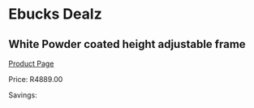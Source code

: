 
# Ebucks Dealz
## White Powder coated height adjustable frame
[Product Page](https://www.ebucks.com/web/shop/productSelected.do?prodId=960145520&catId=1130195724)

Price: R4889.00

Savings: 


	